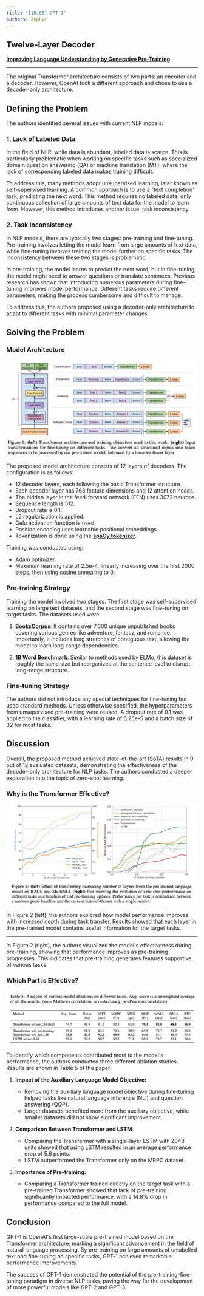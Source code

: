 ```yaml
---
title: "[18.06] GPT-1"
authors: Zephyr
---
```


## Twelve-Layer Decoder

[**Improving Language Understanding by Generative Pre-Training**](https://cdn.openai.com/research-covers/language-unsupervised/language_understanding_paper.pdf)

---

The original Transformer architecture consists of two parts: an encoder and a decoder. However, OpenAI took a different approach and chose to use a decoder-only architecture.

## Defining the Problem

The authors identified several issues with current NLP models:

### 1. Lack of Labeled Data

In the field of NLP, while data is abundant, labeled data is scarce. This is particularly problematic when working on specific tasks such as specialized domain question answering (QA) or machine translation (MT), where the lack of corresponding labeled data makes training difficult.

To address this, many methods adopt unsupervised learning, later known as self-supervised learning. A common approach is to use a "text completion" task, predicting the next word. This method requires no labeled data, only continuous collection of large amounts of text data for the model to learn from. However, this method introduces another issue: task inconsistency.

### 2. Task Inconsistency

In NLP models, there are typically two stages: pre-training and fine-tuning. Pre-training involves letting the model learn from large amounts of text data, while fine-tuning involves training the model further on specific tasks. The inconsistency between these two stages is problematic.

In pre-training, the model learns to predict the next word, but in fine-tuning, the model might need to answer questions or translate sentences. Previous research has shown that introducing numerous parameters during fine-tuning improves model performance. Different tasks require different parameters, making the process cumbersome and difficult to manage.

To address this, the authors proposed using a decoder-only architecture to adapt to different tasks with minimal parameter changes.

## Solving the Problem

### Model Architecture

![Model Architecture](./img/img1.jpg)

The proposed model architecture consists of 12 layers of decoders. The configuration is as follows:

- 12 decoder layers, each following the basic Transformer structure.
- Each decoder layer has 768 feature dimensions and 12 attention heads.
- The hidden layer in the feed-forward network (FFN) uses 3072 neurons.
- Sequence length is 512.
- Dropout rate is 0.1.
- L2 regularization is applied.
- Gelu activation function is used.
- Position encoding uses learnable positional embeddings.
- Tokenization is done using the [**spaCy tokenizer**](https://spacy.io/api/tokenizer).

Training was conducted using:

- Adam optimizer.
- Maximum learning rate of 2.5e-4, linearly increasing over the first 2000 steps, then using cosine annealing to 0.

### Pre-training Strategy

Training the model involved two stages. The first stage was self-supervised learning on large text datasets, and the second stage was fine-tuning on target tasks. The datasets used were:

1. [**BooksCorpus**](https://arxiv.org/abs/1506.06724):
   It contains over 7,000 unique unpublished books covering various genres like adventure, fantasy, and romance. Importantly, it includes long stretches of contiguous text, allowing the model to learn long-range dependencies.

2. [**1B Word Benchmark**](https://www.statmt.org/lm-benchmark/):
   Similar to methods used by [ELMo](https://arxiv.org/abs/1802.05365), this dataset is roughly the same size but reorganized at the sentence level to disrupt long-range structure.

### Fine-tuning Strategy

The authors did not introduce any special techniques for fine-tuning but used standard methods. Unless otherwise specified, the hyperparameters from unsupervised pre-training were reused. A dropout rate of 0.1 was applied to the classifier, with a learning rate of 6.25e-5 and a batch size of 32 for most tasks.

## Discussion

Overall, the proposed method achieved state-of-the-art (SoTA) results in 9 out of 12 evaluated datasets, demonstrating the effectiveness of the decoder-only architecture for NLP tasks. The authors conducted a deeper exploration into the topic of zero-shot learning.

### Why is the Transformer Effective?

![Experimental Graph](./img/img2.jpg)

In Figure 2 (left), the authors explored how model performance improves with increased depth during task transfer. Results showed that each layer in the pre-trained model contains useful information for the target tasks.

---

In Figure 2 (right), the authors visualized the model's effectiveness during pre-training, showing that performance improves as pre-training progresses. This indicates that pre-training generates features supportive of various tasks.

### Which Part is Effective?

![Ablation Study](./img/img3.jpg)

To identify which components contributed most to the model's performance, the authors conducted three different ablation studies. Results are shown in Table 5 of the paper:

1. **Impact of the Auxiliary Language Model Objective:**

   - Removing the auxiliary language model objective during fine-tuning helped tasks like natural language inference (NLI) and question answering (QQP).
   - Larger datasets benefited more from the auxiliary objective, while smaller datasets did not show significant improvement.

2. **Comparison Between Transformer and LSTM:**

   - Comparing the Transformer with a single-layer LSTM with 2048 units showed that using LSTM resulted in an average performance drop of 5.6 points.
   - LSTM outperformed the Transformer only on the MRPC dataset.

3. **Importance of Pre-training:**
   - Comparing a Transformer trained directly on the target task with a pre-trained Transformer showed that lack of pre-training significantly impacted performance, with a 14.8% drop in performance compared to the full model.

## Conclusion

GPT-1 is OpenAI's first large-scale pre-trained model based on the Transformer architecture, marking a significant advancement in the field of natural language processing. By pre-training on large amounts of unlabelled text and fine-tuning on specific tasks, GPT-1 achieved remarkable performance improvements.

The success of GPT-1 demonstrated the potential of the pre-training-fine-tuning paradigm in diverse NLP tasks, paving the way for the development of more powerful models like GPT-2 and GPT-3.
